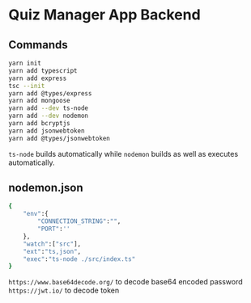 # Quiz Manager App Backend

## Commands

```bash
yarn init
yarn add typescript
yarn add express
tsc --init
yarn add @types/express
yarn add mongoose
yarn add --dev ts-node
yarn add --dev nodemon
yarn add bcryptjs
yarn add jsonwebtoken   
yarn add @types/jsonwebtoken
```

`ts-node` builds automatically while `nodemon` builds as well as executes automatically.

## nodemon.json

```bash
{
    "env":{
        "CONNECTION_STRING":"",
        "PORT":''
    },
    "watch":["src"],
    "ext":"ts,json",
    "exec":"ts-node ./src/index.ts"
}

```

`https://www.base64decode.org/` to decode base64 encoded password
`https://jwt.io/` to decode token